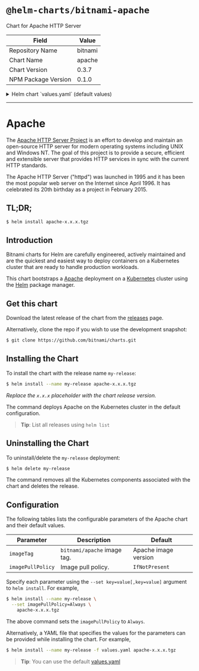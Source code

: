 # `@helm-charts/bitnami-apache`

Chart for Apache HTTP Server

| Field               | Value   |
| ------------------- | ------- |
| Repository Name     | bitnami |
| Chart Name          | apache  |
| Chart Version       | 0.3.7   |
| NPM Package Version | 0.1.0   |

<details>

<summary>Helm chart `values.yaml` (default values)</summary>

```yaml
## Bitnami Apache image version
## ref: https://hub.docker.com/r/bitnami/apache/tags/
##
imageTag: 2.4.23-r12

## Specify a imagePullPolicy
## ref: http://kubernetes.io/docs/user-guide/images/#pre-pulling-images
##
imagePullPolicy: IfNotPresent
```

</details>

---

# Apache

The [Apache HTTP Server Project](https://httpd.apache.org/) is an effort to develop and maintain an open-source HTTP server for modern operating systems including UNIX and Windows NT. The goal of this project is to provide a secure, efficient and extensible server that provides HTTP services in sync with the current HTTP standards.

The Apache HTTP Server ("httpd") was launched in 1995 and it has been the most popular web server on the Internet since April 1996. It has celebrated its 20th birthday as a project in February 2015.

## TL;DR;

```bash
$ helm install apache-x.x.x.tgz
```

## Introduction

Bitnami charts for Helm are carefully engineered, actively maintained and are the quickest and easiest way to deploy containers on a Kubernetes cluster that are ready to handle production workloads.

This chart bootstraps a [Apache](https://github.com/bitnami/bitnami-docker-apache) deployment on a [Kubernetes](http://kubernetes.io) cluster using the [Helm](https://helm.sh) package manager.

## Get this chart

Download the latest release of the chart from the [releases](../../../releases) page.

Alternatively, clone the repo if you wish to use the development snapshot:

```bash
$ git clone https://github.com/bitnami/charts.git
```

## Installing the Chart

To install the chart with the release name `my-release`:

```bash
$ helm install --name my-release apache-x.x.x.tgz
```

_Replace the `x.x.x` placeholder with the chart release version._

The command deploys Apache on the Kubernetes cluster in the default configuration.

> **Tip**: List all releases using `helm list`

## Uninstalling the Chart

To uninstall/delete the `my-release` deployment:

```bash
$ helm delete my-release
```

The command removes all the Kubernetes components associated with the chart and deletes the release.

## Configuration

The following tables lists the configurable parameters of the Apache chart and their default values.

| Parameter         | Description                 | Default              |
| ----------------- | --------------------------- | -------------------- |
| `imageTag`        | `bitnami/apache` image tag. | Apache image version |
| `imagePullPolicy` | Image pull policy.          | `IfNotPresent`       |

Specify each parameter using the `--set key=value[,key=value]` argument to `helm install`. For example,

```bash
$ helm install --name my-release \
  --set imagePullPolicy=Always \
    apache-x.x.x.tgz
```

The above command sets the `imagePullPolicy` to `Always`.

Alternatively, a YAML file that specifies the values for the parameters can be provided while installing the chart. For example,

```bash
$ helm install --name my-release -f values.yaml apache-x.x.x.tgz
```

> **Tip**: You can use the default [values.yaml](values.yaml)
